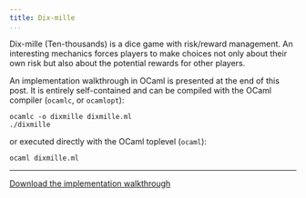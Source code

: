 ```yaml
---
title: Dix-mille
...
```



Dix-mille (Ten-thousands) is a dice game with risk/reward management. An interesting mechanics forces players to make choices not only about their own risk but also about the potential rewards for other players.

An implementation walkthrough in OCaml is presented at the end of this post. It is entirely self-contained and can be compiled with the OCaml compiler (`ocamlc`, or `ocamlopt`):

```
ocamlc -o dixmille dixmille.ml
./dixmille
```

or executed directly with the OCaml toplevel (`ocaml`):

```
ocaml dixmille.ml
```

-----------------------------------------------

[Download the implementation walkthrough](/code/dixmille.ml)

